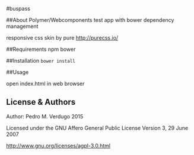 #buspass

##About
Polymer/Webcomponents test app with bower dependency management

responsive css skin by pure <http://purecss.io/>

##Requirements
npm
bower

##Installation
```bower install```

##Usage

open index.html in web browser

License & Authors
-----------------
Author: Pedro M. Verdugo 2015

Licensed under the GNU Affero General Public License Version 3, 29 June 2007

<http://www.gnu.org/licenses/agpl-3.0.html>
